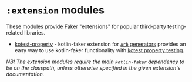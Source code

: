 # `:extension` modules

These modules provide Faker "extensions" for popular third-party testing-related libraries.

- [kotest-property](kotest-property) - kotlin-faker extension for [`Arb` generators](https://kotest.io/docs/proptest/property-test-generators.html) provides an easy way to use kotlin-faker functionality with [kotest property testing](https://kotest.io/docs/proptest/property-based-testing.html).

_NB! The extension modules require the main `kotlin-faker` dependency to be on the classpath, unless otherwise specified in the given extension's documentation._
